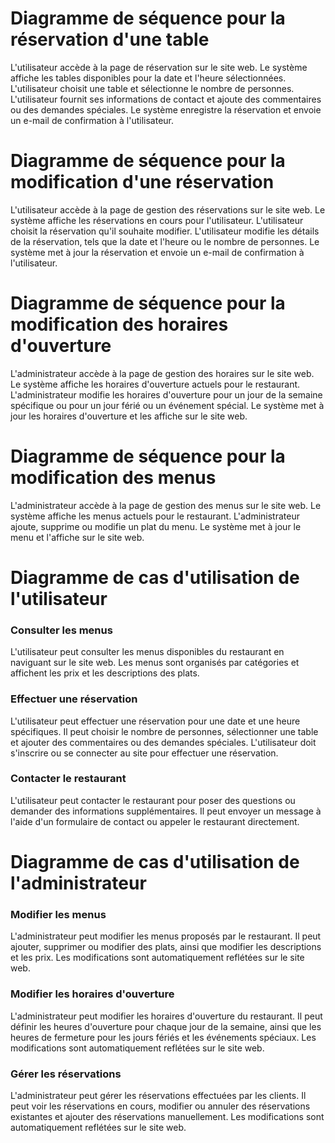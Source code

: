 # Diagramme de séquence pour la réservation d'une table

   L'utilisateur accède à la page de réservation sur le site web.
   Le système affiche les tables disponibles pour la date et l'heure sélectionnées.
   L'utilisateur choisit une table et sélectionne le nombre de personnes.
   L'utilisateur fournit ses informations de contact et ajoute des commentaires ou des demandes spéciales.
   Le système enregistre la réservation et envoie un e-mail de confirmation à l'utilisateur.

# Diagramme de séquence pour la modification d'une réservation

   L'utilisateur accède à la page de gestion des réservations sur le site web.
   Le système affiche les réservations en cours pour l'utilisateur.
   L'utilisateur choisit la réservation qu'il souhaite modifier.
   L'utilisateur modifie les détails de la réservation, tels que la date et l'heure ou le nombre de personnes.
   Le système met à jour la réservation et envoie un e-mail de confirmation à l'utilisateur.
    
# Diagramme de séquence pour la modification des horaires d'ouverture

   L'administrateur accède à la page de gestion des horaires sur le site web.
   Le système affiche les horaires d'ouverture actuels pour le restaurant.
   L'administrateur modifie les horaires d'ouverture pour un jour de la semaine spécifique ou pour un jour férié ou un événement spécial.
   Le système met à jour les horaires d'ouverture et les affiche sur le site web.

# Diagramme de séquence pour la modification des menus

   L'administrateur accède à la page de gestion des menus sur le site web.
   Le système affiche les menus actuels pour le restaurant.
   L'administrateur ajoute, supprime ou modifie un plat du menu.
   Le système met à jour le menu et l'affiche sur le site web.


# Diagramme de cas d'utilisation de l'utilisateur

### Consulter les menus

L'utilisateur peut consulter les menus disponibles du restaurant en naviguant sur le site web. Les menus sont organisés par catégories et affichent les prix et les descriptions des plats.

### Effectuer une réservation

L'utilisateur peut effectuer une réservation pour une date et une heure spécifiques. Il peut choisir le nombre de personnes, sélectionner une table et ajouter des commentaires ou des demandes spéciales. L'utilisateur doit s'inscrire ou se connecter au site pour effectuer une réservation.

### Contacter le restaurant

L'utilisateur peut contacter le restaurant pour poser des questions ou demander des informations supplémentaires. Il peut envoyer un message à l'aide d'un formulaire de contact ou appeler le restaurant directement.

# Diagramme de cas d'utilisation de l'administrateur

### Modifier les menus

L'administrateur peut modifier les menus proposés par le restaurant. Il peut ajouter, supprimer ou modifier des plats, ainsi que modifier les descriptions et les prix. Les modifications sont automatiquement reflétées sur le site web.

### Modifier les horaires d'ouverture

L'administrateur peut modifier les horaires d'ouverture du restaurant. Il peut définir les heures d'ouverture pour chaque jour de la semaine, ainsi que les heures de fermeture pour les jours fériés et les événements spéciaux. Les modifications sont automatiquement reflétées sur le site web.

### Gérer les réservations

L'administrateur peut gérer les réservations effectuées par les clients. Il peut voir les réservations en cours, modifier ou annuler des réservations existantes et ajouter des réservations manuellement. Les modifications sont automatiquement reflétées sur le site web.

